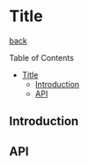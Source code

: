 Title
===
[back](../../README.md)

Table of Contents

<!--ts-->
   * [Title](#title)
      * [Introduction](#introduction)
      * [API](#api)

<!-- Added by: root, at: Wed Sep  8 16:12:26 UTC 2021 -->

<!--te-->

## Introduction

## API
```nim
```
